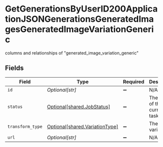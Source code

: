 # GetGenerationsByUserID200ApplicationJSONGenerationsGeneratedImagesGeneratedImageVariationGeneric

columns and relationships of "generated_image_variation_generic"


## Fields

| Field                                                                      | Type                                                                       | Required                                                                   | Description                                                                |
| -------------------------------------------------------------------------- | -------------------------------------------------------------------------- | -------------------------------------------------------------------------- | -------------------------------------------------------------------------- |
| `id`                                                                       | *Optional[str]*                                                            | :heavy_minus_sign:                                                         | N/A                                                                        |
| `status`                                                                   | [Optional[shared.JobStatus]](undefined/models/shared/jobstatus.md)         | :heavy_minus_sign:                                                         | The status of the current task.                                            |
| `transform_type`                                                           | [Optional[shared.VariationType]](undefined/models/shared/variationtype.md) | :heavy_minus_sign:                                                         | The type of variation.                                                     |
| `url`                                                                      | *Optional[str]*                                                            | :heavy_minus_sign:                                                         | N/A                                                                        |